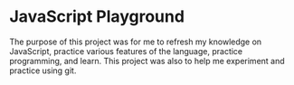 # JavaScript Playground

The purpose of this project was for me to refresh my knowledge on JavaScript, practice various features of the language, practice programming, and learn. This project was also to help me experiment and practice using git.